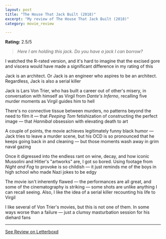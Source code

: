 ```yaml
---
layout: post
title: "The House That Jack Built (2018)"
excerpt: "My review of The House That Jack Built (2018)"
category: movie_review

---
```


**Rating:** 2.5/5

<blockquote><i>Here I am holding this jack. Do you have a jack I can borrow?</i></blockquote>I watched the R-rated version, and it's hard to imagine that the excised gore and viscera would have made a significant difference in my rating of this

Jack is an architect. Or Jack is an engineer who aspires to be an architect. Regardless, Jack is also a serial killer

Jack is Lars Von Trier, who has built a career out of other's misery, in conversation with himself as Virgil from <i>Dante's Inferno</i>, recalling five murder moments as Virgil guides him to hell

There's no connective tissue between murders, no patterns beyond the need to film it — that <i>Peeping Tom</i> fetishization of constructing the perfect image — that <i>Hannibal</i> obsession with elevating death to art

A couple of points, the movie achieves legitimately funny black humor — Jack tries to leave a murder scene, but his OCD is so pronounced that he keeps going back in and cleaning — but those moments wash away in grim naval gazing

Once it digressed into the endless rant on wine, decay, and how iconic Mussolini and Hitler's "artworks" are, I got so bored. Using footage from <i>Night and Fog</i> to provoke is so childish — it just reminds me of the boys in high school who made Nazi jokes to be edgy

The movie isn't inherently flawed — the performances are all great, and some of the cinematography is striking — some shots are unlike anything I can recall seeing. Also, I like the idea of a serial killer recounting his life to Virgil

I like several of Von Trier's movies, but this is not one of them. In some ways worse than a failure — just a clumsy masturbation session for his diehard fans

<hr>

[See Review on Letterboxd](https://boxd.it/4CeMLB)
